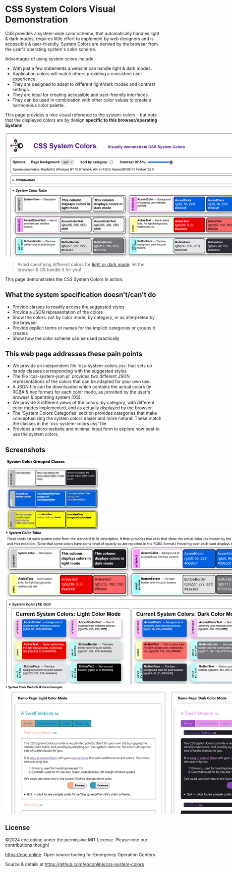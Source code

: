 # CSS System Colors Visual Demonstration

CSS provides a system-wide color scheme, that automatically handles light & dark
modes, requires little effort to implement by web designers and is accessible &
user-friendly. System Colors are derived by the browser from the user&#39;s
operating system&#39;s color scheme.

Advantages of using system colors include:

- With just a few statements a website can handle light & dark modes.
- Application colors will match others providing a consistent user experience.
- They are designed to adapt to different light/dark modes and contrast
  settings.
- They are ideal for creating accessible and user-friendly interfaces.
- They can be used in combination with other color values to create a harmonious
  color palette.

This page provides a nice visual reference to the system-colors - but note that
the displayed colors are by design **specific to this browser/operating
System**!

<img src="./images/Screenshot-Options&SystemColorTable.png" alt="Screenshot of this web page" style="max-width:800px"/>

> Avoid specifying different colors for
> [light or dark mode](https://developer.mozilla.org/en-US/docs/Web/CSS/color_value/light-dark):
> let the browser & OS handle it for you!

This page demonstrates the CSS System Colors in action.

## What the system specification doesn't/can't do

- Provide classes to readily access the suggested styles
- Provide a JSON representation of the colors
- Show the colors: not by color mode, by category, or as interpreted by the
  browser
- Provide explicit terms or names for the implicit categories or groups it
  creates
- Show how the color scheme can be used practically

## This web page addresses these pain points

- We provide an independent file 'css-system-colors.css' that sets up handy
  classes corresponding with the suggested styles
- The file 'css-system-json.js' provides two different JSON representations of
  the colors that can be adapted for your own use.
- A JSON file can be downloaded which contains the actual colors (in RGBA & hex
  format) for each color mode, as provided by the user's browser & operating
  system (OS).
- We provide 3 different views of the colors: by category, with different color
  modes implemented, and as actually displayed by the browser.
- The 'System Colors Categories' section provides categories that make
  conceptualizing the system colors easier and more natural. These match the
  classes in the 'css-system-colors.css' file.
- Provides a micro-website and minimal input form to explore how best to use the
  system colors.

## Screenshots

<img src="./images/Screenshot--GroupedClasses.png" alt="Screenshot of this web page" style="max-width:300px"/>

<img src="./images/Screenshot-SystemColorTable.png" alt="Screenshot of this web page" style="max-width:800px"/>

<img src="./images/Screenshot-SystemColorGrid.png" alt="Screenshot of this web page" style="max-width:800px"/>

<img src="./images/Screenshot-Website.png" alt="Screenshot of this web page" style="max-width:800px"/>

## License

©2024 eoc.online under the permissive MIT License. Please note our contributions
though!

<https://eoc.online>: Open source tooling for Emergency Operation Centers

Source & details at <https://github.com/eoconline/css-system-colors>
